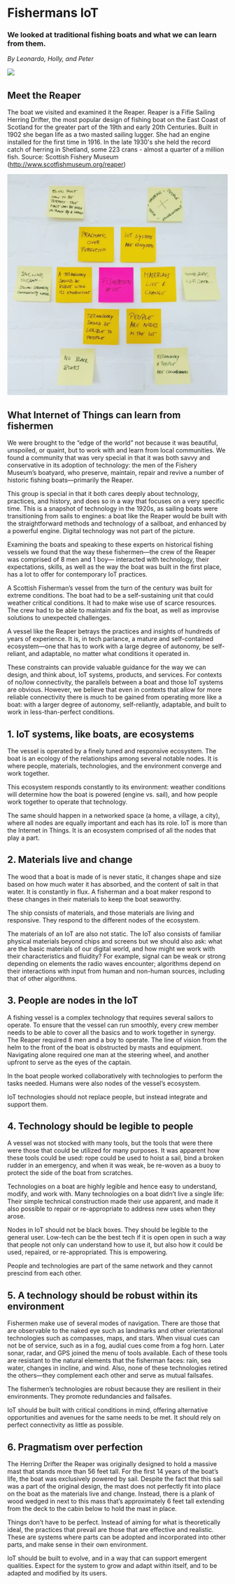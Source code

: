 # Fishermans IoT

### We looked at traditional fishing boats and what we can learn from them.

*By Leonardo, Holly, and Peter*

<img src="img/boats_deck_flags.jpg">

## Meet the Reaper

The boat we visited and examined it the Reaper. Reaper is a Fifie Sailing Herring Drifter, the most popular design of fishing boat on the East Coast of Scotland for the greater part of the 19th and early 20th Centuries. Built in 1902 she began life as a two masted sailing lugger. She had an engine installed for the first time in 1916. In the late 1930's she held the record catch of herring in Shetland, some 223 crans - almost a quarter of a million fish.
Source: Scottish Fishery Museum (http://www.scotfishmuseum.org/reaper)

<img src="img/fisherman_iot_outline.jpg">

## What Internet of Things can learn from fishermen

We were brought to the “edge of the world” not because it was beautiful, unspoiled, or quaint, but to work with and learn from local communities. We found a community that was very special in that it was both savvy and conservative in its adoption of technology: the men of the Fishery Museum’s boatyard, who preserve, maintain, repair and revive a number of historic fishing boats—primarily the Reaper.

This group is special in that it both cares deeply about technology, practices, and history, and does so in a way that focuses on a very specific time. This is a snapshot of technology in the 1920s, as sailing boats were transitioning from sails to engines: a boat like the Reaper would be built with the straightforward methods and technology of a sailboat, and enhanced by a powerful engine. Digital technology was not part of the picture.

Examining the boats and speaking to these experts on historical fishing vessels we found that the way these fishermen—the crew of the Reaper was comprised of 8 men and 1 boy— interacted with technology, their expectations, skills, as well as the way the boat was built in the first place, has a lot to offer for contemporary IoT practices.

A Scottish Fisherman’s vessel from the turn of the century was built for extreme conditions. The boat had to be a self-sustaining unit that could weather critical conditions. It had to make wise use of scarce resources. The crew had to be able to maintain and fix the boat, as well as improvise solutions to unexpected challenges.

A vessel like the Reaper betrays the practices and insights of hundreds of years of experience. It is, in tech parlance, a mature and self-contained ecosystem—one that has to work with a large degree of autonomy, be self-reliant, and adaptable, no matter what conditions it operated in.

These constraints can provide valuable guidance for the way we can design, and think about, IoT systems, products, and services. For contexts of no/low connectivity, the parallels between a boat and those IoT systems are obvious. However, we believe that even in contexts that allow for more reliable connectivity there is much to be gained from operating more like a boat: with a larger degree of autonomy, self-reliantly, adaptable, and built to work in less-than-perfect conditions.

## 1. IoT systems, like boats, are ecosystems

The vessel is operated by a finely tuned and responsive ecosystem. The boat is an ecology of the relationships among several notable nodes. It is where people, materials, technologies, and the environment converge and work together. 

This ecosystem responds constantly to its environment: weather conditions will determine how the boat is powered (engine vs. sail), and how people work together to operate that technology.

The same should happen in a networked space (a home, a village, a city), where all nodes are equally important and each has its role. IoT is more than the Internet in Things. It is an ecosystem comprised of all the nodes that play a part.

## 2. Materials live and change

The wood that a boat is made of is never static, it changes shape and size based on how much water it has absorbed, and the content of salt in that water. It is constantly in flux. A fisherman and a boat maker respond to these changes in their materials to keep the boat seaworthy. 

The ship consists of materials, and those materials are living and responsive. They respond to the different nodes of the ecosystem. 

The materials of an IoT are also not static. The IoT also consists of familiar physical materials beyond chips and screens but we should also ask: what are the basic materials of our digital world, and how might we work with their characteristics and fluidity? For example, signal can be weak or strong depending on elements the radio waves encounter; algorithms depend on their interactions with input from human and non-human sources, including that of other algorithms. 

## 3. People are nodes in the IoT 

A fishing vessel is a complex technology that requires several sailors to operate. To ensure that the vessel can run smoothly, every crew member needs to be able to cover all the basics and to work together in synergy. The Reaper required 8 men and a boy to operate. The line of vision from the helm to the front of the boat is obstructed by masts and equipment. Navigating alone required one man at the steering wheel, and another upfront to serve as the eyes of the captain. 

In the boat people worked collaboratively with technologies to perform the tasks needed. Humans were also nodes of the vessel’s ecosystem. 

IoT technologies should not replace people, but instead integrate and support them. 

## 4. Technology should be legible to people 

A vessel was not stocked with many tools, but the tools that were there were those that could be utilized for many purposes. It was apparent how these tools could be used: rope could be used to hoist a sail, bind a broken rudder in an emergency, and when it was weak, be re-woven as a buoy to protect the side of the boat from scratches.  

Technologies on a boat are highly legible and hence easy to understand, modify, and work with. Many technologies on a boat didn’t live a single life: Their simple technical construction made their use apparent, and made it also possible to repair or re-appropriate to address new uses when they arose. 

Nodes in IoT should not be black boxes. They should be legible to the general user. Low-tech can be the best tech if it is open open in such a way that people not only can understand how to use it, but also how it could be used, repaired, or re-appropriated. This is empowering. 

People and technologies are part of the same network and they cannot prescind from each other. 

## 5. A technology should be robust within its environment 

Fishermen make use of several modes of navigation. There are those that are observable to the naked eye such as landmarks and other orientational technologies such as compasses, maps, and stars. When visual cues can not be of service, such as in a fog, audial cues come from a fog horn. Later sonar, radar, and GPS joined the menu of tools available. Each of these tools are resistant to the natural elements that the fisherman faces: rain, sea water, changes in incline, and wind. Also, none of these technologies retired the others—they complement each other and serve as mutual failsafes. 

The fishermen’s technologies are robust because they are resilient in their environments. They promote redundancies and failsafes.

IoT should be built with critical conditions in mind, offering alternative opportunities and avenues for the same needs to be met. It should rely on perfect connectivity as little as possible.

## 6. Pragmatism over perfection 

The Herring Drifter the Reaper was originally designed to hold a massive mast that stands more than 56 feet tall. For the first 14 years of the boat’s life, the boat was exclusively powered by sail. Despite the fact that this sail was a part of the original design, the mast does not perfectly fit into place on the boat as the materials live and change. Instead, there is a plank of wood wedged in next to this mass that’s approximately 6 feet tall extending from the deck to the cabin below to hold the mast in place.  

Things don’t have to be perfect. Instead of aiming for what is theoretically ideal, the practices that prevail are those that are effective and realistic. These are systems where parts can be adopted and incorporated into other parts, and make sense in their own environment. 

IoT should be built to evolve, and in a way that can support emergent qualities. Expect for the system to grow and adapt within itself, and to be adapted and modified by its users. 
